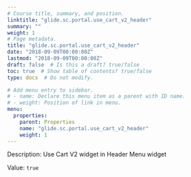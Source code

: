 ```yaml
---
# Course title, summary, and position.
linktitle: "glide.sc.portal.use_cart_v2_header"
summary: ""
weight: 1
# Page metadata.
title: "glide.sc.portal.use_cart_v2_header"
date: "2018-09-09T00:00:00Z"
lastmod: "2018-09-09T00:00:00Z"
draft: false  # Is this a draft? true/false
toc: true  # Show table of contents? true/false
type: docs  # Do not modify.

# Add menu entry to sidebar.
# - name: Declare this menu item as a parent with ID name.
# - weight: Position of link in menu.
menu:
  properties:
    parent: Properties
    name: "glide.sc.portal.use_cart_v2_header"
    weight: 1
---
```


Description: Use Cart V2 widget in Header Menu widget


Value: `true`